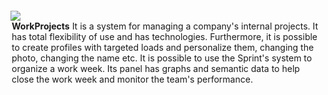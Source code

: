 <img src="http://workprojects.tk/img/logotipo/Logotipo_Color.png" style="margin-top: 2em;">
<legend><strong>WorkProjects</strong> It is a system for managing a company's internal projects. It has total flexibility of use and has technologies.
    Furthermore, it is possible to create profiles with targeted loads and personalize them, changing the photo, changing the name etc.
    It is possible to use the Sprint's system to organize a work week. Its panel has graphs and semantic data to help close the work week and monitor the team's performance.
</legend>
<br/>
<br/>

